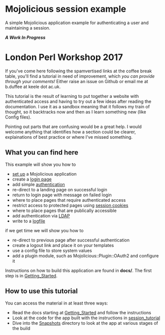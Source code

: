 # Mojolicious session example
A simple Mojolicious application example for authenticating a user and maintaining a session.

_**A Work In Progress**_

# London Perl Workshop 2017
If you've come here following the spamvertised links at the coffee break table,
you'll find a tutorial in need of improvement, which _you can provide through your comments!_
Either raise an issue on Github or email me at b.duffee at keele dot ac.uk.

This tutorial is the result of learning to put together a website with authenticated access
and having to try out a few ideas after reading the documentation.
I use it as a sandbox meaning that it follows my train of thought, 
so it backtracks now and then as I learn something new (like Config files).

Pointing out parts that are confusing would be a great help.
I would welcome anything that identifies how a section could be clearer,
explainations of best practice or where I've missed something.

## What you can find here

This example will show you how to 
* [set up](docs/Getting_Started.md) a Mojolicious application
* create a [login page](docs/Login.md)
* add simple [authentication](docs/Authenticate.md)
* re-direct to a landing page on successful login
* return to login page with message on failed login
* where to place pages that require authenticated access
* restrict access to protected pages using [session cookies](docs/Sessions.md)
* where to place pages that are publically accessible
* add authentication via [LDAP](docs/LDAP.md)
* write to a [logfile](docs/Logging.md)

if we get time we will show you how to
* re-direct to previous page after successful authentication
* create a logout link and place it on your templates
* use a config file to store system values
* add a plugin module, such as Mojolicious::Plugin::OAuth2 and configure it

Instructions on how to build this application are found in **docs/**.
The first step is in [Getting_Started](docs/Getting_Started.md).

## How to use this tutorial

You can access the material in at least three ways:
* Read the docs starting at [Getting_Started](docs/Getting_Started.md) and follow the instructions
* Look at the code for the app built with the instructions in [session_tutorial](session_tutorial)
* Dive into the [Snapshots](Snapshots) directory to look at the app at various stages of the build
